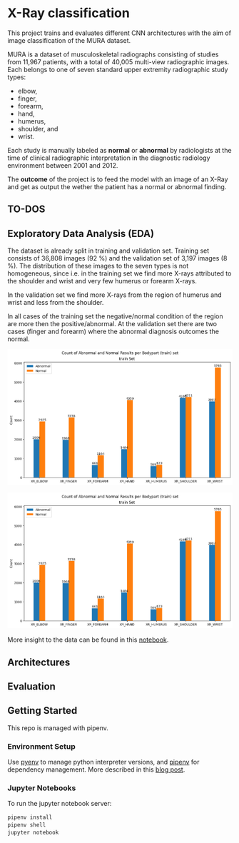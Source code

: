 # X-Ray classification

This project trains and evaluates different CNN architectures with the aim of image classification of the MURA dataset.

MURA is a dataset of musculoskeletal radiographs consisting of studies from 11,967 patients, with a total of 40,005 multi-view radiographic images. Each belongs to one of seven standard upper extremity radiographic study types: 
* elbow, 
* finger, 
* forearm, 
* hand,
* humerus, 
* shoulder, and 
* wrist. 

Each study is manually labeled as **normal** or **abnormal** by radiologists at the time of clinical radiographic interpretation in the diagnostic radiology environment between 2001 and 2012.

The **outcome** of the project is to feed the model with an image of an X-Ray and get as output the wether the patient has a normal or abnormal finding.

## TO-DOS



## Exploratory Data Analysis (EDA)

The dataset is already split in training and validation set. Training set consists of
36,808 images (92 %) and the validation set of 3,197 images (8 %). The distribution of these images to the seven types is not homogeneous, since i.e. in the training set we find more X-rays attributed to the shoulder and wrist and very few humerus or forearm X-rays. 

In the validation set we find more X-rays from the region of
humerus and wrist and less from the shoulder. 

In all cases of the training set the negative/normal condition of the region are more then the positive/abnormal. At the validation set there are two cases (finger and forearm) where the abnormal diagnosis outcomes the normal.

![image](plots/barplot_per_bodypart_train.png)

![image](plots/barplot_per_bodypart_train.png)

More insight to the data can be found in this [notebook](notebooks/EDA.ipynb).

## Architectures

## Evaluation


## Getting Started

This repo is managed with pipenv. 

### Environment Setup

Use [pyenv](https://github.com/pyenv/pyenv) to manage python interpreter versions, and [pipenv](https://pipenv.pypa.io/en/latest/) for dependency management. More described in this [blog post](https://hackernoon.com/reaching-python-development-nirvana-bb5692adf30c).

### Jupyter Notebooks


To run the jupyter notebook server:

```bash
pipenv install
pipenv shell
jupyter notebook
```



